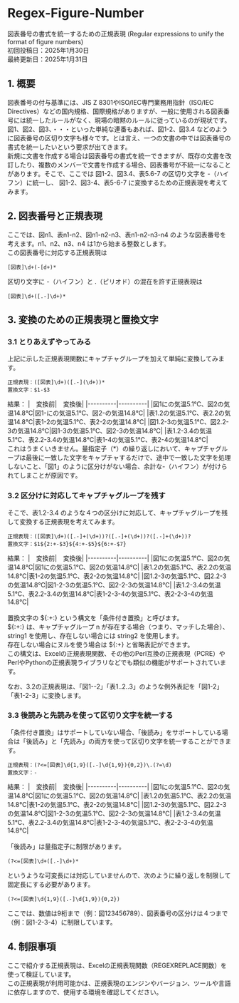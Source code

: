 # Regex-Figure-Number
図表番号の書式を統一するための正規表現 (Regular expressions to unify the format of figure numbers)  
初回投稿日：2025年1月30日  
最終更新日：2025年1月31日  

## 1. 概要
図表番号の付与基準には、JIS Z 8301やISO/IEC専門業務用指針（ISO/IEC Directives）などの国内規格、国際規格がありますが、一般に使用される図表番号には統一したルールがなく、現場の暗黙のルールに従っているのが現状です。図1、図2、図3、・・・といった単純な連番もあれば、図1-2、図3.4 などのように図表番号の区切り文字も様々です。とは言え、一つの文書の中では図表番号の書式を統一したいという要求が出てきます。  
新規に文書を作成する場合は図表番号の書式を統一できますが、既存の文書を改訂したり、複数のメンバーで文書を作成する場合、図表番号が不統一になることがあります。そこで、ここでは 図1-2、図3.4、表5.6-7 の区切り文字を -（ハイフン）に統一し、 図1-2、図3-4、表5-6-7 に変換するための正規表現を考えてみます。 

## 2. 図表番号と正規表現
ここでは、図n1、表n1-n2、図n1-n2-n3、表n1-n2-n3-n4 のような図表番号を考えます。n1、n2、n3、n4 は1から始まる整数とします。  
この図表番号に対応する正規表現は
```
[図表]\d+(-[d+)*
```
区切り文字に -（ハイフン）と .（ピリオド）の混在を許す正規表現は
```
[図表]\d+([.-]\d+)*
```

## 3. 変換のための正規表現と置換文字
### 3.1 とりあえずやってみる

上記に示した正規表現関数にキャプチャグループを加えて単純に変換してみます。  
```
正規表現：([図表]\d+)([.-](\d+))*
置換文字：$1-$3
```
結果：
|　変換前|　変換後|
|----------|----------|
|図1にの気温5.1℃、図2の気温14.8℃|図1-にの気温5.1℃、図2-の気温14.8℃|
|表1.2の気温5.1℃、表2.2の気温14.8℃|表1-2の気温5.1℃、表2-2の気温14.8℃|
|図1.2-3の気温5.1℃、図2.2-3の気温14.8℃|図1-3の気温5.1℃、図2-3の気温14.8℃|
|表1.2-3.4の気温5.1℃、表2.2-3.4の気温14.8℃|表1-4の気温5.1℃、表2-4の気温14.8℃|
<br>
これはうまくいきません。量指定子（*）の繰り返しにおいて、キャプチャグループは最後に一致した文字をキャプチャするだけで、途中で一致した文字を処理しないこと、「図1」のように区分けがない場合、余計な-（ハイフン）が付けられてしまことが原因です。  
  
### 3.2 区分けに対応してキャプチャグループを残す
そこで、表1.2-3.4 のような４つの区分けに対応して、キャプチャグループを残して変換する正規表現を考えてみます。  
```
正規表現：([図表]\d+)([.-]+(\d+))?([.-]+(\d+))?([.-]+(\d+))?
置換文字：$1${2:+-$3}${4:+-$5}${6:+-$7}
```
結果：
|　変換前|　変換後|
|----------|----------|
|図1にの気温5.1℃、図2の気温14.8℃|図1にの気温5.1℃、図2の気温14.8℃|
|表1.2の気温5.1℃、表2.2の気温14.8℃|表1-2の気温5.1℃、表2-2の気温14.8℃|
|図1.2-3の気温5.1℃、図2.2-3の気温14.8℃|図1-2-3の気温5.1℃、図2-2-3の気温14.8℃|
|表1.2-3.4の気温5.1℃、表2.2-3.4の気温14.8℃|表1-2-3-4の気温5.1℃、表2-2-3-4の気温14.8℃|  
<br>
置換文字の ${<n>:+<string1>:<string2>} という構文を「条件付き置換」と呼びます。  
${<n>:+<string1>:<string2>} は、キャプチャグループ n が存在する場合（つまり、マッチした場合）、string1 を使用し、存在しない場合には string2 を使用します。  
存在しない場合にヌルを使う場合は ${<n>:+<string1>} と省略表記ができます。   
この構文は、Excelの正規表現関数、その他のPerl互換の正規表現（PCRE）やPerlやPythonの正規表現ライブラリなどでも類似の機能がサポートされています。  
  
なお、3.2の正規表現は、「図1--2」「表1..2..3」のような例外表記を「図1-2」「表1-2-3」に変換します。  
  
### 3.3 後読みと先読みを使って区切り文字を統一する
「条件付き置換」はサポートしていない場合、「後読み」をサポートしている場合は「後読み」と「先読み」の両方を使って区切り文字を統一することができます。  
```
正規表現：(?<=[図表]\d{1,9}([.-]\d{1,9}){0,2})\.(?=\d)
置換文字：-
```
結果：
|　変換前|　変換後|
|----------|----------|
|図1にの気温5.1℃、図2の気温14.8℃|図1にの気温5.1℃、図2の気温14.8℃|
|表1.2の気温5.1℃、表2.2の気温14.8℃|表1-2の気温5.1℃、表2-2の気温14.8℃|
|図1.2-3の気温5.1℃、図2.2-3の気温14.8℃|図1-2-3の気温5.1℃、図2-2-3の気温14.8℃|
|表1.2-3.4の気温5.1℃、表2.2-3.4の気温14.8℃|表1-2-3-4の気温5.1℃、表2-2-3-4の気温14.8℃|  
<br>
「後読み」は量指定子に制限があります。  
```
(?<=[図表]\d+([.-]\d+)*
```
というような可変長には対応していませんので、次のように繰り返しを制限して固定長にする必要があります。  
```
(?<=[図表]\d{1,9}([.-]\d{1,9}){0,2})
```
ここでは、数値は9桁まで（例：図123456789）、図表番号の区分けは４つまで（例：図1-2-3-4）に制限しています。  
  
## 4. 制限事項
ここで紹介する正規表現は、Excelの正規表現関数（REGEXREPLACE関数）を使って検証しています。  
この正規表現が利用可能かは、正規表現のエンジンやバージョン、ツールや言語に依存しますので、使用する環境を確認してください。  
